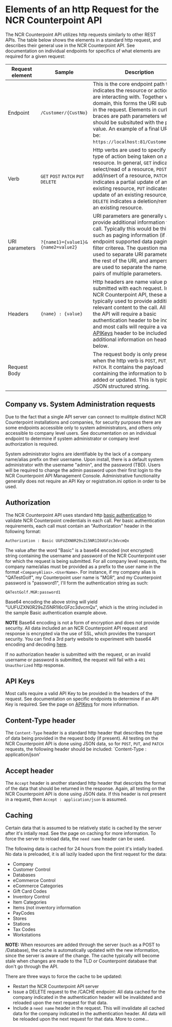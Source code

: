 # Elements of an http Request for the NCR Counterpoint API
The NCR Counterpoint API utilizes http requests similarly to other REST APIs. The table below shows the elements in a standard http request, and describes their general use in the NCR Counterpoint API. See documentation on individual endpoints for specifics of what elements are required for a given request:

Request element | Sample | Description
--------------- | ------ | -----------
Endpoint | `/Customer/{CustNo}` | This is the core endpoint path that indicates the resource or action you are interacting with. Together with the domain, this forms the URI submitted in the request. Elements in curly braces are path parameters which should be subsituted with the proper value. An example of a final URI would be: `https://localhost:81/Customers/1000`.
Verb | `GET` `POST` `PATCH` `PUT` `DELETE` | Http verbs are used to specify the type of action being taken on a resource. In general, `GET` indicates a select/read of a resource, `POST` is an add/insert of a resource, `PATCH` indicates a partial update of an existing resource, `PUT` indicates a full update of an existing resource, and `DELETE` indicates a deletion/removal of an existing resource.
URI parameters | `?{name1}={value1}&{name2=value2}` | URI parameters are generally used to provide additional information to a call. Typically this would be things such as paging information (if an endpoint supported data paging) or filter criterea. The question mark is used to separate URI parameters from the rest of the URI, and ampersands are used to separate the name/value pairs of multiple parameters.
Headers | `{name} : {value}` | Http headers are name value pairs submitted with each request. In the NCR Counterpoint API, these are typically used to provide additional, relevant content to the call. All calls to the API will require a basic authentication header to be included, and most calls will require a valid [APIKeys](https://github.com/NCRCounterpointAPI/NCRCounterpointAPI/blob/master/APIKeys/APIKeys.md) header to be included. See additional information on headers below.
Request Body |  | The request body is only present when the http verb is `POST`, `PUT`, or `PATCH`. It contains the payload containing the information to be added or updated. This is typically a JSON structured string. 

## Company vs. System Administration requests
Due to the fact that a single API server can connect to mulitiple distinct NCR Counterpoint installations and companies, for security purposes there are some endpoints accessible only to system administrators, and others only accessible to company level users. See documentation on an individual endpoint to determine if system administrator or company level authorization is required.

System administrator logins are identifiable by the lack of a company name/alias prefix on their username. Upon install, there is a default system administrator with the username "admin", and the password (TBD). Users will be required to change the admin password upon their first login to the NCR Counterpoint API Management Console. Administrative functionality generally does not require an API Key or registration.ini option in order to be used.

## Authorization
The NCR Counterpoint API uses standard http [basic authentication](http://en.wikipedia.org/wiki/Basic_access_authentication) to validate NCR Counterpoint credentials in each call. Per basic authentication requirements, each call must contain an "Authorization" header in the following format:

`Authorization : Basic UUFUZXN0R29sZi5NR1I6UGFzc3dvcmQx`

The value after the word "Basic" is a base64 encoded (not encrypted) string containing the username and password of the NCR Counterpoint user for which the request is being submitted. For all company level requests, the company name/alias must be provided as a prefix to the user name in the format `<CompanyAlias>.<UserName>`. For instance, if my company alias is "QATestGolf", my Counterpoint user name is "MGR", and my Counterpoint password is "password1", I'll form the authentication string as such:

`QATestGolf.MGR:password1`

Base64 encoding the above string will yield "UUFUZXN0R29sZi5NR1I6cGFzc3dvcmQx", which is the string included in the sample Basic authentication example above.

**NOTE** Base64 encoding is not a form of encryption and does not provide security. All data included an an NCR Counterpoint API request and response is encrypted via the use of SSL, which provides the transport security. You can find a 3rd party website to experiment with base64 encoding and decoding [here](https://www.base64encode.org/).

If no authorization header is submitted with the request, or an invalid username or password is submitted, the request will fail with a `401 Unauthorized` http response.

## API Keys
Most calls require a valid API Key to be provided in the headers of the request. See documentation on specific endpoints to determine if an API Key is required. See the page on [APIKeys](https://github.com/NCRCounterpointAPI/NCRCounterpointAPI/blob/master/APIKeys/APIKeys.md) for more information.

## Content-Type header
The `Content-Type` header is a standard http header that describes the type of data being provided in the request body (if present). All testing on the NCR Counterpoint API is done using JSON data, so for `POST`, `PUT`, and `PATCH` requests, the following header should be included:
`Content-Type : application/json'

## Accept header
The `Accept` header is another standard http header that descripts the format of the data that should be returned in the response. Again, all testing on the NCR Counterpoint API is done using JSON data. If this header is not present in a request, then `Accept : application/json` is assumed.

## Caching
Certain data that is assumed to be relatively static is cached by the server after it's intially read. See the page on caching for more information. To force the server to reload data, the `need name` header can be used.

The following data is cached for 24 hours from the point it's intially loaded. No data is preloaded, it is all lazily loaded upon the first request for the data:

- Company
- Customer Control
- Databases
- eCommerce Control
- eCommerce Categories
- Gift Card Codes
- Inventory Control
- Item Categories
- Items (not inventory information
- PayCodes
- Stores
- Stations
- Tax Codes
- Workstations

**NOTE:** When resources are added through the server (such as a POST to /Database), the cache is automatically updated with the new information, since the server is aware of the change. The cache typically will become stale when changes are made to the TLD or Counterpoint database that don't go through the API.

There are three ways to force the cache to be updated:
- Restart the NCR Counterpoint API server
- Issue a DELETE request to the /CACHE endpoint: All data cached for the company indicated in the authentication header will be invalidated and reloaded upon the next request for that data.
- Include a `need name` header in the request. This will invalidate all cached data for the company indicated in the authentication header. All data will be reloaded upon the next request for that data.
More to come...

